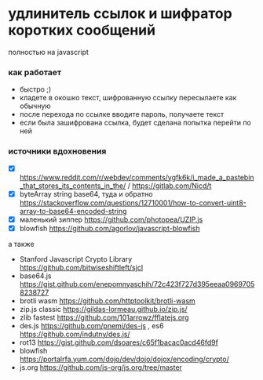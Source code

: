 # удлинитель ссылок и шифратор коротких сообщений
полностью на javascript

### как работает
* быстро ;)
* кладете в окошко текст, шифрованную ссылку пересылаете как обычную
* после перехода по ссылке вводите пароль, получаете текст
* если была зашифрована ссылка, будет сделана попытка перейти по ней

### источники вдохновения
* [x] https://www.reddit.com/r/webdev/comments/ygfk6k/i_made_a_pastebin_that_stores_its_contents_in_the/ / https://gitlab.com/Nicd/t
* [x] byteArray string base64, туда и обратно https://stackoverflow.com/questions/12710001/how-to-convert-uint8-array-to-base64-encoded-string
* [x] маленький зиппер https://github.com/photopea/UZIP.js
* [x] blowfish https://github.com/agorlov/javascript-blowfish

а также
* Stanford Javascript Crypto Library https://github.com/bitwiseshiftleft/sjcl
* base64.js https://gist.github.com/enepomnyaschih/72c423f727d395eeaa09697058238727
* brotli wasm https://github.com/httptoolkit/brotli-wasm
* zip.js classic https://gildas-lormeau.github.io/zip.js/
* zlib fastest https://github.com/101arrowz/fflatejs.org
* des.js https://github.com/pnemi/des-js , es6 https://github.com/indutny/des.js/
* rot13 https://gist.github.com/dsoares/c65f1bacac0acd46fd9f
* blowfish https://portalrfa.yum.com/dojo/dev/dojo/dojox/encoding/crypto/
* js.org https://github.com/js-org/js.org/tree/master
